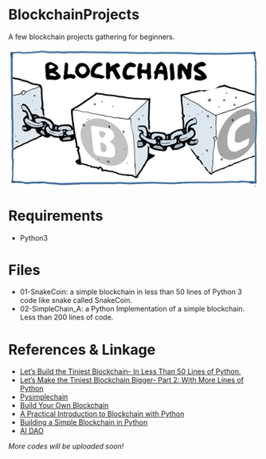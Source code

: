 # BlockchainProjects
A few blockchain projects gathering for beginners.<br><br>
![](/blockchain.jpg)

# Requirements
* Python3

# Files
* 01-SnakeCoin: a simple blockchain in less than 50 lines of Python 3 code like snake called SnakeCoin.
* 02-SimpleChain_A: a Python Implementation of a simple blockchain. Less than 200 lines of code.

# References & Linkage
* [Let’s Build the Tiniest Blockchain- In Less Than 50 Lines of Python.](https://medium.com/crypto-currently/lets-build-the-tiniest-blockchain-e70965a248b)
* [Let’s Make the Tiniest Blockchain Bigger- Part 2: With More Lines of Python](https://medium.com/crypto-currently/lets-make-the-tiniest-blockchain-bigger-ac360a328f4d)
* [Pysimplechain](https://github.com/EricAlcaide/pysimplechain)
* [Build Your Own Blockchain](http://ecomunsing.com/build-your-own-blockchain)
* [A Practical Introduction to Blockchain with Python](http://adilmoujahid.com/posts/2018/03/intro-blockchain-bitcoin-python/)
* [Building a Simple Blockchain in Python](http://www.pyscoop.com/building-a-simple-blockchain-in-python/)
* [AI DAO](http://www.infoq.com/cn/news/2017/01/AI-DAO-rule-world/)

*More codes will be uploaded soon!*
